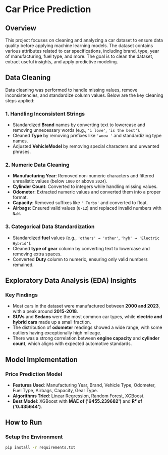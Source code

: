 # Car Price Prediction


## Overview  
This project focuses on cleaning and analyzing a car dataset to ensure data quality before applying machine learning models. The dataset contains various attributes related to car specifications, including brand, type, year of manufacturing, fuel type, and more. The goal is to clean the dataset, extract useful insights, and apply predictive modeling.  

## Data Cleaning  

Data cleaning was performed to handle missing values, remove inconsistencies, and standardize column values. Below are the key cleaning steps applied:  

### 1. Handling Inconsistent Strings  

- Standardized **Brand** names by converting text to lowercase and removing unnecessary words (e.g., `'i love'`, `'is the best'`).  
- Cleaned **Type** by removing prefixes like `'woow '` and standardizing type names.  
- Adjusted **VehicleModel** by removing special characters and unwanted phrases.  

### 2. Numeric Data Cleaning  

- **Manufacturing Year**: Removed non-numeric characters and filtered unrealistic values (below `1800` or above `2024`).  
- **Cylinder Count**: Converted to integers while handling missing values.  
- **Odometer**: Extracted numeric values and converted them into a proper format.  
- **Capacity**: Removed suffixes like `' Turbo'` and converted to float.  
- **Airbags**: Ensured valid values (`0-12`) and replaced invalid numbers with `NaN`.  

### 3. Categorical Data Standardization  

- Standardized **fuel** values (e.g., `'others' → 'other'`, `'hyb' → 'Electric Hybrid'`).  
- Cleaned **type of gear** column by converting text to lowercase and removing extra spaces.  
- Converted **Duty** column to numeric, ensuring only valid numbers remained.  

## Exploratory Data Analysis (EDA) Insights  

### Key Findings  

- Most cars in the dataset were manufactured between **2000 and 2023**, with a peak around **2015-2018**.  
- **SUVs** and **Sedans** were the most common car types, while **electric and hybrid cars** made up a small fraction.  
- The distribution of **odometer** readings showed a wide range, with some outliers having exceptionally high mileage.  
- There was a strong correlation between **engine capacity** and **cylinder count**, which aligns with expected automotive standards.  

## Model Implementation  

### **Price Prediction Model**  

- **Features Used**: Manufacturing Year, Brand, Vehicle Type, Odometer, Fuel Type, Airbags, Capacity, Gear Type.  
- **Algorithms Tried**: Linear Regression, Random Forest, XGBoost.  
- **Best Model**: XGBoost with **MAE of ('6455.239682')** and **R² of ('0.435644')**.  
 

## How to Run  

### **Setup the Environment**  
```bash
pip install -r requirements.txt
